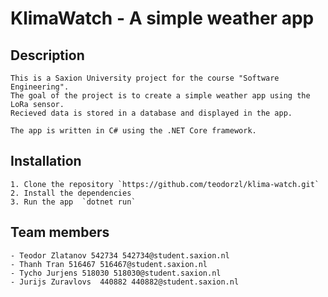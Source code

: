 # KlimaWatch - A simple weather app

## Description
    This is a Saxion University project for the course "Software Engineering". 
    The goal of the project is to create a simple weather app using the LoRa sensor.
    Recieved data is stored in a database and displayed in the app.

    The app is written in C# using the .NET Core framework.

## Installation
    1. Clone the repository `https://github.com/teodorzl/klima-watch.git`
    2. Install the dependencies
    3. Run the app  `dotnet run`
## Team members
    - Teodor Zlatanov 542734 542734@student.saxion.nl
    - Thanh Tran 516467 516467@student.saxion.nl
    - Tycho Jurjens 518030 518030@student.saxion.nl
    - Jurijs Zuravlovs  440882 440882@student.saxion.nl
